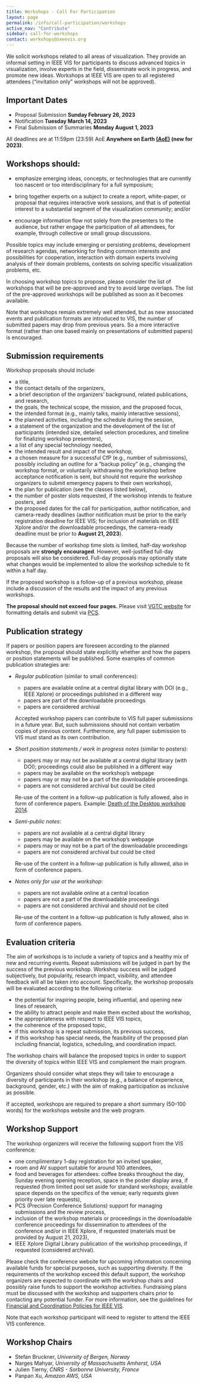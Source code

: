 ```yaml
---
title: Workshops - Call For Participation
layout: page
permalink: /info/call-participation/workshops
active_nav: "Contribute"
sidebar: call-for-workshops
contact: workshops@ieeevis.org
---
```


We solicit workshops related to all areas of visualization. They provide an informal setting in IEEE VIS for participants to discuss advanced topics in visualization, involve experts in the field, disseminate work in progress, and promote new ideas. Workshops at IEEE VIS are open to all registered attendees (“invitation only” workshops will not be approved).

## Important Dates

* Proposal Submission               **Sunday February 26, 2023**
* Notification                      **Tuesday March 14, 2023**
* Final Submission of Summaries	    **Monday August 1, 2023**

All deadlines are at 11:59pm (23:59) AoE **Anywhere on Earth [(AoE)](https://time.is/Anywhere_on_Earth) (new for 2023)**.

## Workshops should:

* emphasize emerging ideas, concepts, or technologies that are currently too nascent or too interdisciplinary for a full symposium;

* bring together experts on a subject to create a report, white-paper, or proposal that requires interactive work sessions, and that is of potential interest to a substantial segment of the visualization community; and/or

* encourage information flow not solely from the presenters to the audience, but rather engage the participation of all attendees, for example, through collective or small group discussions.

Possible topics may include emerging or persisting problems, development of research agendas, networking for finding common interests and possibilities for cooperation, interaction with domain experts involving analysis of their domain problems, contests on solving specific visualization problems, etc.

In choosing workshop topics to propose, please consider the list of workshops that will be pre-approved and try to avoid large overlaps. The list of the pre-approved workshops will be published as soon as it becomes available.

Note that workshops remain extremely well attended, but as new associated events and publication formats are introduced to VIS, the number of submitted papers may drop from previous years. So a more interactive format (rather than one based mainly on presentations of submitted papers) is encouraged.


## Submission requirements

Workshop proposals should include:

* a title,
* the contact details of the organizers,
* a brief description of the organizers’ background, related publications, and research,
* the goals, the technical scope, the mission, and the proposed focus,
* the intended format (e.g., mainly talks, mainly interactive sessions),
* the planned activities, including the schedule during the session,
* a statement of the organization and the development of the list of participants (intended size, detailed selection procedures, and timeline for finalizing workshop presenters),
* a list of any special technology needed,
* the intended result and impact of the workshop,
* a chosen measure for a successful CfP (e.g., number of submissions), possibly including an outline for a “backup policy” (e.g., changing the workshop format, or voluntarily withdrawing the workshop before acceptance notification is sent, but should not require the workshop organizers to submit emergency papers to their own workshop), 
* the plan for publication (see the classes listed below),
* the number of poster slots requested, if the workshop intends to feature posters, and
* the proposed dates for the call for participation, author notification, and camera-ready deadlines (author notification must be prior to the early registration deadline for IEEE VIS; for inclusion of materials on IEEE Xplore and/or the downloadable proceedings, the camera-ready deadline must be prior to **August 21, 2023**).

Because the number of workshop time slots is limited, half-day workshop proposals are **strongly encouraged**. However, well-justified full-day proposals will also be considered. Full-day proposals may optionally state what changes would be implemented to allow the workshop schedule to fit within a half day.

If the proposed workshop is a follow-up of a previous workshop, please include a discussion of the results and the impact of any previous workshops.

**The proposal should not exceed four pages.** Please visit [VGTC website](https://tc.computer.org/vgtc/publications/conference) for formatting details and submit via [PCS](https://new.precisionconference.com/vgtc).


## Publication strategy

If papers or position papers are foreseen according to the planned workshop, the proposal should state explicitly whether and how the papers or position statements will be published. Some examples of common publication strategies are:

* _Regular publication_ (similar to small conferences):
    - papers are available online at a central digital library with DOI (e.g., IEEE Xplore) or proceedings published in a different way
    - papers are part of the downloadable proceedings
    - papers are considered archival

    Accepted workshop papers can contribute to VIS full paper submissions in a future year. But, such submissions should not contain verbatim copies of previous content. Furthermore, any full paper submission to VIS must stand as its own contribution.

* _Short position statements / work in progress notes_ (similar to posters):
    - papers may or may not be available at a central digital library (with DOI); proceedings could also be published in a different way
    - papers may be available on the workshop’s webpage
    - papers may or may not be a part of the downloadable proceedings
    - papers are not considered archival but could be cited

    Re-use of the content in a follow-up publication is fully allowed, also in form of conference papers. Example: [Death of the Desktop workshop 2014](http://dataphys.org/workshops/vis14/).

* _Semi-public notes_:
    - papers are not available at a central digital library
    - papers may be available on the workshop’s webpage
    - papers may or may not be a part of the downloadable proceedings
    - papers are not considered archival but could be cited

    Re-use of the content in a follow-up publication is fully allowed, also in form of conference papers.

* _Notes only for use at the workshop_:
    - papers are not available online at a central location
    - papers are not a part of the downloadable proceedings
    - papers are not considered archival and should not be cited

    Re-use of the content in a follow-up publication is fully allowed, also in form of conference papers.

## Evaluation criteria

The aim of workshops is to include a variety of topics and a healthy mix of new and recurring events. Repeat submissions will be judged in part by the success of the previous workshop. Workshop success will be judged subjectively, but popularity, research impact, visibility, and attendee feedback will all be taken into account. Specifically, the workshop proposals will be evaluated according to the following criteria:

* the potential for inspiring people, being influential, and opening new lines of research,
* the ability to attract people and make them excited about the workshop,
* the appropriateness with respect to IEEE VIS topics,
* the coherence of the proposed topic,
* if this workshop is a repeat submission, its previous success,
* if this workshop has special needs, the feasibility of the proposed plan including financial, logistics, scheduling, and coordination impact.

The workshop chairs will balance the proposed topics in order to support the diversity of topics within IEEE VIS and complement the main program.

Organizers should consider what steps they will take to encourage a diversity of participants in their workshop (e.g., a balance of experience, background, gender, etc.) with the aim of making participation as inclusive as possible.

If accepted, workshops are required to prepare a short summary (50&ndash;100 words) for the workshops website and the web program.


## Workshop Support

The workshop organizers will receive the following support from the VIS conference:

* one complimentary 1-day registration for an invited speaker,
* room and AV support suitable for around 100 attendees,
* food and beverages for attendees: coffee breaks throughout the day, Sunday evening opening reception, space in the poster display area, if requested (from limited pool set aside for standard workshops; available space depends on the specifics of the venue; early requests given priority over late requests),
* PCS (Precision Conference Solutions) support for managing submissions and the review process,
* inclusion of the workshop materials or proceedings in the downloadable conference proceedings for dissemination to attendees of the conference and/or in IEEE Xplore, if requested (materials must be provided by August 21, 2023),
* IEEE Xplore Digital Library publication of the workshop proceedings, if requested (considered archival).

Please check the conference website for upcoming information concerning available funds for special purposes, such as supporting diversity. If the requirements of the workshop exceed this default support, the workshop organizers are expected to coordinate with the workshop chairs and possibly raise funds to support the workshop activities. Fundraising plans must be discussed with the workshop and supporters chairs prior to contacting any potential funder. For more information, see the guidelines for [Financial and Coordination Policies for IEEE VIS](http://ieeevis.org/governance/coordination).

Note that each workshop participant will need to register to attend the IEEE 
VIS conference.

## Workshop Chairs

* Stefan Bruckner, *University of Bergen, Norway*
* Narges Mahyar, *University of Massachusetts Amherst, USA*
* Julien Tierny, *CNRS - Sorbonne University, France*
* Panpan Xu, *Amazon AWS, USA*
